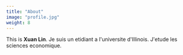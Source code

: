 ```yaml
---
title: "About"
image: "profile.jpg"
weight: 8
---
```


This is **Xuan Lin**. Je suis un etidiant a l'universite d'Illinois. J'etude les sciences economique.


